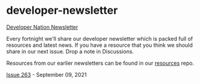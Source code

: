 # developer-newsletter
[Developer Nation Newsletter](https://www.developernation.net/)

Every fortnight we'll share our developer newsletter which is packed full of resources and latest news. If you have a resource that you think we should share in our next issue. Drop a note in Discussions.

Resources from our earlier newsletters can be found in our [resources](https://github.com/devnationworld/resources) repo.

[Issue 263](https://github.com/devnationworld/developer-newsletter/blob/main/2021-09-09.md) - September 09, 2021

